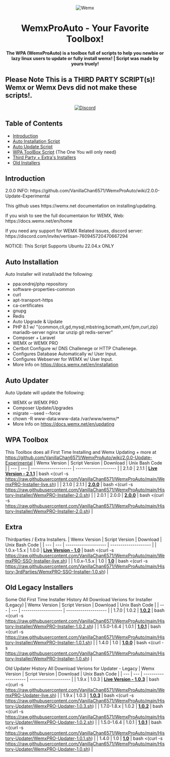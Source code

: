<p align="center">
<img alt="Wemx"
    src="https://cdn.discordapp.com/icons/760945720470667294/1f6cf16d3e468242cacc1b539e6b4561.webp?size=256">
</p>

<h1 align="center">WemxProAuto - Your Favorite Toolbox! </h1>

<p align="center">
 <b>
      The WPA (WemxProAuto) is a toolbox full of scripts to help you newbie or lazy linux users to update or fully install wemx!
    </b>
    <b>
      | Script was made by yours truely!
    <p align="center"><h2> Please Note This is a THIRD PARTY SCRIPT(s)! Wemx or Wemx Devs did not make these scripts!. </h2></p>
  </b>
</p>

<p align="center">
    <a href="https://discord.gg/vertisan-760945720470667294">
        <img alt="Discord" src="https://img.shields.io/discord/760945720470667294?color=7289DA&label=Discord&logo=discord&logoColor=7289DA">
    </a>
</p>

## Table of Contents 

*   [Introduction](#introduction)
*   [Auto Installation Script](#Auto-Installation)
*   [Auto Update Script](#Auto-Updater])
*   [WPA ToolBox Script](#WPA-Toolbox) {The One You will only need}
*   [Third Party + Extra's Installers](#Extra)
*   [Old Installers](#Old-Legacy-Installers)

## Introduction
<p>2.0.0 INFO: https://github.com/VanillaChan6571/WemxProAuto/wiki/2.0.0-Update-Experimental</p>

<p>This github uses https://wemx.net documentation on installing/updating.</p>
<p>If you wish to see the full documentaion for WEMX, Web: https://docs.wemx.net/en/home</p>
<p>If you need any support for WEMX Related issues, discord server: https://discord.com/invite/vertisan-760945720470667294</p>
<p>NOTICE: This Script Supports Ubuntu 22.04.x ONLY</p>

## Auto Installation

Auto Installer will install/add the following:
 - ppa:ondrej/php repository
 - software-properties-common
 - curl
 - apt-transport-https
 - ca-certificates
 - gnupg
 - Redis
 - Auto Upgrade & Update
 - PHP 8.1 w/ "{common,cli,gd,mysql,mbstring,bcmath,xml,fpm,curl,zip} mariadb-server nginx tar unzip git redis-server"
 - Composer + Laravel
 - WEMX or WEMX PRO
 - Certbot Configure w/ DNS Challenege or HTTP Challenege.
 - Configures Database Automatically w/ User Input.
 - Configures Webserver for WEMX w/ User Input.
 - More Info on https://docs.wemx.net/en/installation

## Auto Updater

Auto Update will update the following:
 - WEMX or WEMX PRO
 - Composer Update/Upgrades
 - migrate --seed --force
 - chown -R www-data:www-data /var/www/wemx/*
 - More Info on https://docs.wemx.net/en/updating

## WPA Toolbox
This Toolbox does all First Time Installing and Wemx Updating + more at https://github.com/VanillaChan6571/WemxProAuto/wiki/2.0.0-Update-Experimental
| Wemx Version | Script Version | Download | Unix Bash Code |
| --- | --- | -------------------- | -------------------- |
| 2.1.0 | 2.1.1 | **[Live Version - 2.1.1](https://github.com/VanillaChan6571/WemxProAuto/blob/main/WemxPRO-Installer-live.sh)** | bash <(curl -s https://raw.githubusercontent.com/VanillaChan6571/WemxProAuto/main/WemxPRO-Installer-live.sh) |
| 2.1.0 | 2.1.1 | **[2.0.0](https://raw.githubusercontent.com/VanillaChan6571/WemxProAuto/main/History-Installer/WemxPRO-Installer-2.0.sh)** | bash <(curl -s https://raw.githubusercontent.com/VanillaChan6571/WemxProAuto/main/History-Installer/WemxPRO-Installer-2.0.sh) |
| 2.0.1 | 2.0.0 | **[2.0.0](https://raw.githubusercontent.com/VanillaChan6571/WemxProAuto/main/History-Installer/WemxPRO-Installer-2.0.sh)** | bash <(curl -s https://raw.githubusercontent.com/VanillaChan6571/WemxProAuto/main/History-Installer/WemxPRO-Installer-2.0.sh) |

## Extra
Thirdparties / Extra Installers.
| Wemx Version | Script Version | Download | Unix Bash Code |
| --- | --- | -------------------- | -------------------- |
| 1.0.x-1.5.x | 1.0.0 | **[Live Version - 1.0](https://github.com/VanillaChan6571/WemxProAuto/blob/main/WemxPRO-SSO-Installer-live.sh)** | bash <(curl -s https://raw.githubusercontent.com/VanillaChan6571/WemxProAuto/main/WemxPRO-SSO-Installer-live.sh) |
| 1.0.x-1.5.x | 1.0 | **[1.0](https://github.com/VanillaChan6571/WemxProAuto/blob/main/History-3rdParties/WemxPRO-SSO-Installer-1.0.sh)** | bash <(curl -s https://raw.githubusercontent.com/VanillaChan6571/WemxProAuto/main/History-3rdParties/WemxPRO-SSO-Installer-1.0.sh) |


## Old Legacy Installers
Some Old First Time Installer History
All Download Verions for Installer (Legacy)
| Wemx Version | Script Version | Download | Unix Bash Code |
| --- | --- | -------------------- | -------------------- |
| 1.7.0 | 1.0.2 | **[1.0.2](https://github.com/VanillaChan6571/WemxProAuto/blob/main/History-Installer/WemxPRO-Installer-1.0.2.sh)** | bash <(curl -s https://raw.githubusercontent.com/VanillaChan6571/WemxProAuto/main/History-Installer/WemxPRO-Installer-1.0.2.sh) |
| 1.5.0-1.6.4 | 1.0.1 | **[1.0.1](https://github.com/VanillaChan6571/WemxProAuto/blob/main/History-Installer/WemxPRO-Installer-1.0.1.sh)** | bash <(curl -s https://raw.githubusercontent.com/VanillaChan6571/WemxProAuto/main/History-Installer/WemxPRO-Installer-1.0.1.sh) |
| 1.4.0 | 1.0 | **[1.0.0](https://github.com/VanillaChan6571/WemxProAuto/blob/main/History-Installer/WemxPRO-Installer-1.0.sh)** | bash <(curl -s https://raw.githubusercontent.com/VanillaChan6571/WemxProAuto/main/History-Installer/WemxPRO-Installer-1.0.sh) |

Old Updater History
All Download Verions for Updater - Legacy
| Wemx Version | Script Version | Download | Unix Bash Code |
| --- | --- | -------------------- | -------------------- |
| 1.9.x | 1.0.3 | **[Live Version - 1.0.3](https://github.com/VanillaChan6571/WemxProAuto/blob/main/WemxPRO-Updater-live.sh)** | bash <(curl -s https://raw.githubusercontent.com/VanillaChan6571/WemxProAuto/main/WemxPRO-Updater-live.sh) |
| 1.9.x | 1.0.3 | **[1.0.3](https://github.com/VanillaChan6571/WemxProAuto/blob/main/History-Updater/WemxPRO-Updater-1.0.3.sh)** | bash <(curl -s https://raw.githubusercontent.com/VanillaChan6571/WemxProAuto/main/History-Updater/WemxPRO-Updater-1.0.3.sh) |
| 1.7.0-1.8.x | 1.0.2 | **[1.0.2](https://github.com/VanillaChan6571/WemxProAuto/blob/main/History-Updater/WemxPRO-Updater-1.0.2.sh)** | bash <(curl -s https://raw.githubusercontent.com/VanillaChan6571/WemxProAuto/main/History-Updater/WemxPRO-Updater-1.0.2.sh) |
| 1.5.0-1.6.4 | 1.0.1 | **[1.0.1](https://github.com/VanillaChan6571/WemxProAuto/blob/main/History-Updater/WemxPRO-Updater-1.0.1.sh)** | bash <(curl -s https://raw.githubusercontent.com/VanillaChan6571/WemxProAuto/main/History-Updater/WemxPRO-Updater-1.0.1.sh) |
| 1.4.0 | 1.0 | **[1.0](https://github.com/VanillaChan6571/WemxProAuto/blob/main/History-Updater/WemxPRO-Updater-1.0.sh)** | bash <(curl -s https://raw.githubusercontent.com/VanillaChan6571/WemxProAuto/main/History-Updater/WemxPRO-Updater-1.0.sh) |

